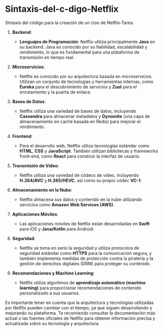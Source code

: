 # Sintaxis-del-c-digo-Netflix
Sintaxis del código para la creación de un clon de Netflix-Tarea

1. **Backend**:
   - **Lenguajes de Programación**: Netflix utiliza principalmente **Java** en su backend. Java es conocido por su fiabilidad, escalabilidad y rendimiento, lo que es fundamental para una plataforma de transmisión en tiempo real.

2. **Microservicios**:
   - Netflix es conocido por su arquitectura basada en microservicios. Utilizan un conjunto de tecnologías y herramientas internas, como **Eureka** para el descubrimiento de servicios y **Zuul** para el enrutamiento y la puerta de enlace.

3. **Bases de Datos**:
   - Netflix utiliza una variedad de bases de datos, incluyendo **Cassandra** para almacenar metadatos y **Dynomite** (una capa de almacenamiento en caché basada en Redis) para mejorar el rendimiento.

4. **Frontend**:
   - Para el desarrollo web, Netflix utiliza tecnologías estándar como **HTML**, **CSS** y **JavaScript**. También utilizan bibliotecas y frameworks front-end, como **React** para construir la interfaz de usuario.

5. **Transmisión de Video**:
   - Netflix utiliza una variedad de códecs de video, incluyendo **H.264/AVC** y **H.265/HEVC**, así como su propio códec **VC-1**.

6. **Almacenamiento en la Nube**:
   - Netflix almacena sus datos y contenido en la nube utilizando servicios como **Amazon Web Services (AWS)**.

7. **Aplicaciones Móviles**:
   - Las aplicaciones móviles de Netflix están desarrolladas en **Swift** para iOS y **Java/Kotlin** para Android.

8. **Seguridad**:
   - Netflix se toma en serio la seguridad y utiliza protocolos de seguridad estándar como **HTTPS** para la comunicación segura, y también implementa medidas de protección contra la piratería y la gestión de derechos digitales (DRM) para proteger su contenido.

9. **Recomendaciones y Machine Learning**:
   - Netflix utiliza algoritmos de **aprendizaje automático (machine learning)** para proporcionar recomendaciones de contenido personalizado a sus usuarios.

Es importante tener en cuenta que la arquitectura y tecnologías utilizadas por Netflix pueden cambiar con el tiempo, ya que siguen desarrollando y mejorando su plataforma. Te recomiendo consultar la documentación más actual o las fuentes oficiales de Netflix para obtener información precisa y actualizada sobre su tecnología y arquitectura.
